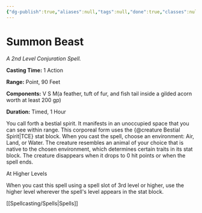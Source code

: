 ```yaml
---
{"dg-publish":true,"aliases":null,"tags":null,"done":true,"classes":null,"spellLevel":2,"school":"Conjuration","source":"TCE","permalink":"/spells/summon-beast/","dgHomeLink":false,"dgPassFrontmatter":true}
---
```


# Summon Beast
*A 2nd Level Conjuration Spell.*

**Casting Time:** 1 Action

**Range:** Point, 90 Feet

**Components:** V S M(a feather, tuft of fur, and fish tail inside a gilded acorn worth at least 200 gp)

**Duration:** Timed, 1 Hour

You call forth a bestial spirit. It manifests in an unoccupied space that you can see within range. This corporeal form uses the {@creature Bestial Spirit|TCE} stat block. When you cast the spell, choose an environment: Air, Land, or Water. The creature resembles an animal of your choice that is native to the chosen environment, which determines certain traits in its stat block. The creature disappears when it drops to 0 hit points or when the spell ends.

At Higher Levels

When you cast this spell using a spell slot of 3rd level or higher, use the higher level wherever the spell's level appears in the stat block.

[[Spellcasting/Spells|Spells]]